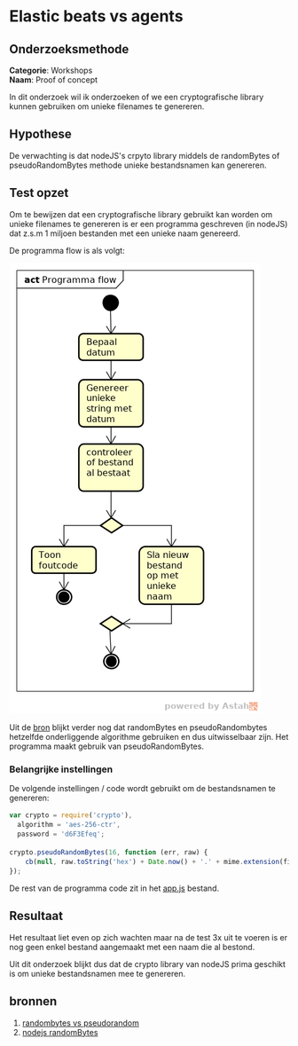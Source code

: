 # Elastic beats vs agents

## Onderzoeksmethode

**Categorie**: Workshops <br />
**Naam**: Proof of concept

In dit onderzoek wil ik onderzoeken of we een cryptografische library kunnen gebruiken om unieke filenames te genereren.

## Hypothese

De verwachting is dat nodeJS's crpyto library middels de randomBytes of pseudoRandomBytes methode unieke bestandsnamen kan genereren.

## Test opzet

Om te bewijzen dat een cryptografische library gebruikt kan worden om unieke filenames te genereren is er een programma geschreven (in nodeJS) dat z.s.m 1 miljoen bestanden met een unieke naam genereerd.

De programma flow is als volgt:

![programma_flow](./programma_flow.png)

Uit de [bron](https://stackoverflow.com/questions/18130254/randombytes-vs-pseudorandombytes) blijkt verder nog dat randomBytes en pseudoRandombytes hetzelfde onderliggende algorithme gebruiken en dus uitwisselbaar zijn. Het programma maakt gebruik van pseudoRandomBytes.

### Belangrijke instellingen

De volgende instellingen / code wordt gebruikt om de bestandsnamen te genereren:

``` js
var crypto = require('crypto'),
  algorithm = 'aes-256-ctr',
  password = 'd6F3Efeq';

crypto.pseudoRandomBytes(16, function (err, raw) {
    cb(null, raw.toString('hex') + Date.now() + '.' + mime.extension(file.mimetype));
});
```

De rest van de programma code zit in het [app.js](app.js) bestand.

## Resultaat
Het resultaat liet even op zich wachten maar na de test 3x uit te voeren is er nog geen enkel bestand aangemaakt met een naam die al bestond.

Uit dit onderzoek blijkt dus dat de crypto library van nodeJS prima geschikt is om unieke bestandsnamen mee te genereren.

## bronnen
1. [randombytes vs pseudorandom](https://stackoverflow.com/questions/18130254/randombytes-vs-pseudorandombytes)
2. [nodejs randomBytes](https://nodejs.org/api/crypto.html#crypto_crypto_randombytes_size_callback)
